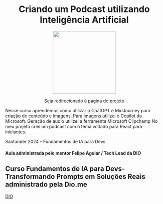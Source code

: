 <h1 align="center"> Criando um Podcast utilizando Inteligência Artificial</h1>

<p align="center">
    <img width="200" src="https://github.com/SuellenDiass/SuellenDiass/assets/102911341/308bdc9c-d437-4926-bdce-82583bb11002 ">

<p align="center">Seja redirecionado à página do 
<a href="https://1drv.ms/v/c/4a49a1efbc20e154/EcTKfgPTHDdPisPklxX8yNIBv8T2PstFly4T3H02w-UdmQ" target="_blank">projeto</a></p>





Nesse curso aprendemos como utilizar o ChatGPT e MidJourney para criação de conteúdo e imagens.
Para imagens utilizei o Copilot da Microsoft.
Geração de audio utilizei a ferramenta Microsoft Clipchamp
No meu projeto criei um podcast com o tema voltado para React para iniciantes.

Santander 2024 - Fundamentos de IA para Devs
#### Aula  administrada pelo mentor Felipe Aguiar / Tech Lead da DIO
## Curso Fundamentos de IA para Devs- Transformando Prompts em Soluções Reais administrado pela Dio.me

 [DIO](https://www.dio.me/)

